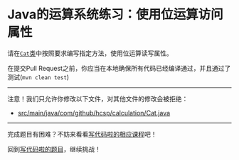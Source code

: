 # Java的运算系统练习：使用位运算访问属性

请在[`Cat`类](https://github.com/hcsp/bit-operation-setter-getter/blob/master/src/main/java/com/github/hcsp/calculation/Cat.java)中按照要求编写指定方法，使用位运算读写属性。

在提交Pull Request之前，你应当在本地确保所有代码已经编译通过，并且通过了测试(`mvn clean test`)

-----
注意！我们只允许你修改以下文件，对其他文件的修改会被拒绝：
- [src/main/java/com/github/hcsp/calculation/Cat.java](https://github.com/hcsp/bit-operation-setter-getter/blob/master/src/main/java/com/github/hcsp/calculation/Cat.java)
-----


完成题目有困难？不妨来看看[写代码啦的相应课程](https://xiedaimala.com/tasks/5bfb703a-495f-47d6-b77b-2f9b933ad2e6/video_tutorials/816c2c4c-b781-4450-9b0d-ec69ed9ce21d)吧！

回到[写代码啦的题目](https://xiedaimala.com/tasks/efcf13d5-5f69-4dc4-a090-6f99e4af06e4/quizzes/371008ba-b4d6-4f3c-aea7-edeb292cb931)，继续挑战！
